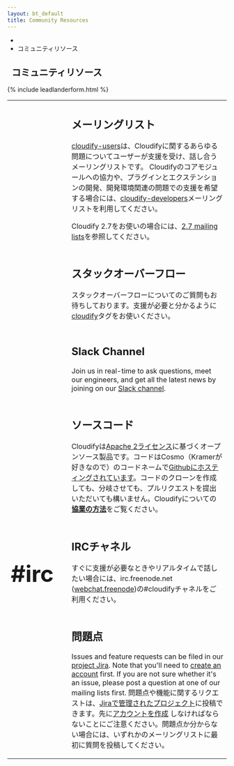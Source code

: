 ```yaml
---
layout: bt_default
title: Community Resources
---
```


<section id="inner-headline">
	<div class="container">
		<div class="row">
			<div class="span12">
				<ul class="breadcrumb">
					<li><a href="/"><i class="icon-home"></i></a><i class="icon-angle-right"></i></li>
					<li class="active">コミュニティリソース</li>
				</ul>
			</div>
			<div class="span12">
				<div class="inner-heading">
					<h1><i class="icon-thumbs-up"></i>&nbsp;&nbsp;<strong>コミュニティリソース</strong></h1>	
				</div>
			</div>
		</div>			
	</div>
</section>

<section id="content" style="padding-top:0px;">
	<div class="container" style="min-height:500px;">
		<div class="row">
			<div class="span12">
			<table style="width:100%;border:0px">
				<tr>			 		
					<td style="background-color:transparent;width:5%">
						<h2><i class="icon-3x icon-envelope-alt"> 
					<td style="background-color:transparent;width:5%">
					<td style="background-color:transparent;">
						<h2><strong>メーリングリスト</strong></h2>
						<p>
							<a href="https://groups.google.com/forum/#!forum/cloudify-users">cloudify-users</a>は、Cloudifyに関するあらゆる問題についてユーザーが支援を受け、話し合うメーリングリストです。
							Cloudifyのコアモジュールへの協力や、プラグインとエクステンションの開発、開発環境関連の問題での支援を希望する場合には、<a href="https://groups.google.com/forum/#!forum/cloudify-developers">cloudify-developers</a>メーリングリストを利用してください。
						</p>						
						<p>
							Cloudify 2.7をお使いの場合には、<a href="https://cloudifysource.zendesk.com/forums">2.7 mailing lists</a>を参照してください。
						</p>
					</td>
				<tr>			 		
					<td style="background-color:transparent;width:5%">
						<h2><i class="icon-3x icon-stackexchange">       
					<td style="background-color:transparent;width:5%">
					<td style="background-color:transparent;">
						<h2><strong>スタックオーバーフロー</strong></h2>
						<p>
							スタックオーバーフローについてのご質問もお待ちしております。支援が必要と分かるように<a href="http://stackoverflow.com/questions/tagged/cloudify">cloudify</a>タグをお使いください。
						</p>												
					</td>
				<tr>			 		
					<td style="background-color:transparent;width:5%; text-align:center;">
						<h2><i class="fa fa-slack fa-3x">
					<td style="background-color:transparent;width:5%">
					<td style="background-color:transparent;">
						<h2><strong>Slack Channel</strong></h2>
						<p>
							Join us in real-time to ask questions, meet our engineers, and get all the latest news by joining on our <a href="http://getcloudify.org/cloudify-community-slack.html">Slack channel</a>. 
						</p>						
					</td>
				<tr>			 		
					<td style="background-color:transparent;width:5%">
						<h2><i class="icon-3x icon-github"> 
					<td style="background-color:transparent;width:5%">
					<td style="background-color:transparent;">
						<h2><strong>ソースコード</strong></h2>
						<p>		
							Cloudifyは<a href="http://www.apache.org/licenses/LICENSE-2.0.html">Apache 2ライセンス</a>に基づくオープンソース製品です。コードはCosmo（Kramerが好きなので）のコードネームで<a href="http://github.com/cloudify-cosmo">Githubにホスティングされています</a>。コードのクローンを作成しても、分岐させても、プルリクエストを提出いただいても構いません。Cloudifyについての<a href="{{ site.baseurl }}/how-to-contribute.html"><strong>協業の方法</strong></a>をご覧ください。
						</p>												
					</td>		
				<tr>			 		
					<td style="background-color:transparent;width:5%">
						<h1 style="font-size:52px;"><strong>#irc</strong></h1>
					<td style="background-color:transparent;width:5%">
					<td style="background-color:transparent;">
						<h2><strong>IRCチャネル</strong></h2>
						<p>
							すぐに支援が必要なときやリアルタイムで話したい場合には、irc.freenode.net (<a href="http://webchat.freenode.net/">webchat.freenode</a>)の#cloudifyチャネルをご利用ください。
						</p>						
					</td>		
				<tr>			 		
					<td style="background-color:transparent;width:5%">
						<h2><i class="icon-3x icon-bug">  
					<td style="background-color:transparent;width:5%">
					<td style="background-color:transparent;">
						<h2><strong>問題点</strong></h2>
						<p>
							Issues and feature requests can be filed in our <a href="https://cloudifysource.atlassian.net/browse/CFY">project Jira</a>. Note that you'll need to <a href="https://cloudifysource.atlassian.net/admin/users/sign-up">create an account</a> first. If you are not sure whether it's an issue, please post a question at one of our mailing lists first.
							問題点や機能に関するリクエストは、<a href="https://cloudifysource.atlassian.net/browse/CFY">Jiraで管理されたプロジェクト</a>に投稿できます。先に<a href="https://cloudifysource.atlassian.net/admin/users/sign-up">アカウントを作成</a> しなければならないことにご注意ください。問題点か分からない場合には、いずれかのメーリングリストに最初に質問を投稿してください。
						</p>												
					</td>	


{% include leadlanderform.html %}